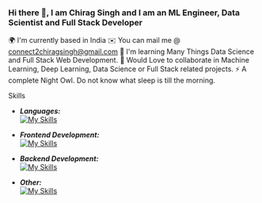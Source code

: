 ### Hi there 👋, I am Chirag Singh and I am an ML Engineer, Data Scientist and Full Stack Developer
🌍 I'm currently based in India
✉️ You can mail me @ connect2chiragsingh@gmail.com
🌱 I'm learning Many Things Data Science and Full Stack Web Development.
🤝 Would Love to collaborate in Machine Learning, Deep Learning, Data Science or Full Stack related projects.
⚡ A complete Night Owl. Do not know what sleep is till the morning.

Skills
* <b><i>Languages:</b></i><br>
[![My Skills](https://skillicons.dev/icons?i=py,java,cs,cpp,c)](https://skillicons.dev)

* <b><i>Frontend Development:</b></i><br>
[![My Skills](https://skillicons.dev/icons?i=html,css,tailwind,bootstrap,js,ts,react,redux,jquery,sass,materialui,figma)](https://skillicons.dev)

* <b><i>Backend Development:</b></i><br>
[![My Skills](https://skillicons.dev/icons?i=nodejs,express,mongodb,mysql,firebase,graphql,redis,netlify)](https://skillicons.dev)

* <b><i>Other:</b></i><br>
[![My Skills](https://skillicons.dev/icons?i=git,linux,powershell,unity,regex,latex)](https://skillicons.dev)
